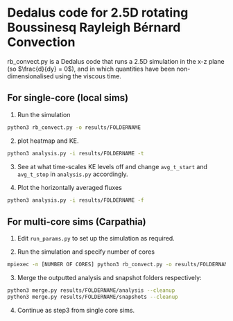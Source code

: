 # Dedalus code for 2.5D rotating Boussinesq Rayleigh Bérnard Convection

rb_convect.py is a Dedalus code that runs a 2.5D simulation in the x-z plane (so $\frac{d}{dy} = 0$), and in which quantities have been non-dimensionalised using the viscous time.

## For single-core (local sims)
1. Run the simulation
```bash
python3 rb_convect.py -o results/FOLDERNAME
```
2. plot heatmap and KE.
```bash
python3 analysis.py -i results/FOLDERNAME -t
```
3. See at what time-scales KE levels off and change `avg_t_start` and `avg_t_stop` in `analysis.py` accordingly.

4. Plot the horizontally averaged fluxes
```bash
python3 analysis.py -i results/FOLDERNAME -f
```

## For multi-core sims (Carpathia)
1. Edit `run_params.py` to set up the simulation as required.

2. Run the simulation and specify number of cores
```bash
mpiexec -n [NUMBER OF CORES] python3 rb_convect.py -o results/FOLDERNAME
```
3. Merge the outputted analysis and snapshot folders respectively:
```bash
python3 merge.py results/FOLDERNAME/analysis --cleanup
python3 merge.py results/FOLDERNAME/snapshots --cleanup
```

4. Continue as step3 from single core sims.
